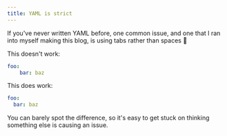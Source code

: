 ```yaml
---
title: YAML is strict
---
```


If you've never written YAML before, one common issue, and one that I ran into myself making this blog, is using tabs rather than spaces :exploding_head:

This doesn't work:

```yaml
foo:
	bar: baz
```

This does work:

```yaml
foo:
  bar: baz
```

You can barely spot the difference, so it's easy to get stuck on thinking something else is causing an issue.
